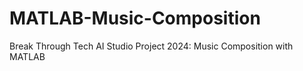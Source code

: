 # MATLAB-Music-Composition
Break Through Tech AI Studio Project 2024: Music Composition with MATLAB
